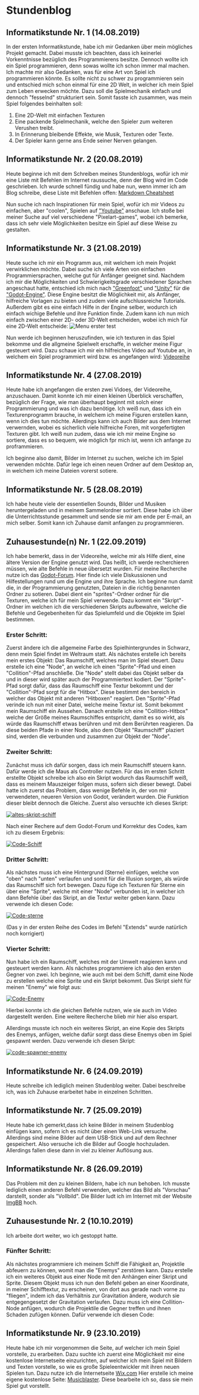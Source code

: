 # Stundenblog
## Informatikstunde Nr. 1  (14.08.2019)
In der ersten Informatikstunde, habe ich mir Gedanken über mein mögliches Projekt gemacht. Dabei musste ich beachten, dass ich keinerlei Vorkenntnisse bezüglich des Programmierens besitze.
Dennoch wollte ich ein Spiel programmieren, denn sowas wollte ich schon immer mal machen.
 Ich machte mir also Gedanken, was für eine Art von Spiel ich programmieren könnte. Es sollte nicht zu schwer zu programmieren sein und 
 entschied mich schon einmal für eine 2D Welt, in welcher ich mein Spiel zum Leben erwecken möchte. Dazu soll die Spielmechanik einfach 
 und dennoch "fesselnd" strukturiert sein.
 Somit fasste ich zusammen, was mein Spiel folgendes beinhalten soll:
 
 1. Eine 2D-Welt mit einfachen Texturen 
 2. Eine packende Spielmechanik, welche den Spieler zum weiteren Verushen treibt.
 3. In Erinnerung bleibende Effekte, wie Musik, Texturen oder Texte.
 4. Der Spieler kann gerne ans Ende seiner Nerven gelangen.
 
 ## Informatikstunde Nr. 2  (20.08.2019)
 Heute beginne ich mit dem Schreiben meines Stundenblogs, wofür ich mir eine Liste mit Befehlen im Internet raussuche, denn der Blog wird im Code geschrieben. Ich wurde schnell fündig und habe nun, wenn immer ich am Blog schreibe, diese Liste mit Befehlen offen: [Markdown Cheatsheet](https://github.com/adam-p/markdown-here/wiki/Markdown-Cheatsheet#headers)
 
 Nun suche ich nach Inspirationen für mein Spiel, wofür ich mir Videos zu einfachen, aber "coolen", Spielen auf ["Youtube"](https://www.youtube.com/?gl=DE&hl=de) anschaue.
 Ich stoße bei meiner Suche auf viel verschiedene "Pixelart-games", wobei ich bemerke, dass ich sehr viele Möglichkeiten besitze ein Spiel auf diese Weise zu gestalten.
 
 ## Informatikstunde Nr. 3  (21.08.2019)
 Heute suche ich mir ein Programm aus, mit welchem ich mein Projekt verwirklichen möchte. Dabei suche ich viele Arten von einfachen Programmiersprachen, welche gut für Anfänger geeignet sind. Nachdem ich mir die Möglichkeiten und Schwierigkeitsgrade verschiedener Sprachen angeschaut hatte, entschied ich mich nach ["Greenfoot"](https://www.greenfoot.org/door) und ["Unity"](https://unity.com/de) für die ["Godot-Engine"](https://godotengine.org/).
 Diese Engine besitzt die Möglichkeit mir, als Anfänger, hilfreiche Vorlagen zu bieten und zudem viele aufschlussreiche Tutorials. Außerdem gibt es eine einfach Hilfe in der Engine selber, wodurch ich einfach wichige Befehle und ihre Funktion finde.
 Zudem kann ich nun mich einfach zwischen einer 2D- oder 3D-Welt entscheiden, wobei ich mich für eine 2D-Welt entscheide:
 ![Menu erster test](https://user-images.githubusercontent.com/9617583/28182906-940ac83a-67db-11e7-8472-59ce285900b1.gif)

Nun werde ich beginnen heruszufinden, wie ich texturen in das Spiel bekomme und die allgmeine Spielwelt erschaffe, in welcher meine Figur gesteuert wird. Dazu schaue ich mir ein hilfreiches Video auf Youtube an, in welchem ein Spiel programmiert wird bzw. es angefangen wird: [Videoreihe](https://www.youtube.com/watch?v=zBlVezhQeq0&list=PLv3l-oZCXaqkUEqrLsKJIAhAxK_Im6Qew&index=2)

## Informatikstunde Nr. 4  (27.08.2019)
Heute habe ich angefangen die ersten zwei Vidoes, der Videoreihe, anzuschauen. Damit konnte ich mir einen kleinen Überblick verschaffen, bezüglich der Frage, wie man überhaupt beginnt mit solch einer Programmierung und was ich dazu benötige. 
Ich weiß nun, dass ich ein Texturenprogramm brauche, in welchem ich meine Figuren erstellen kann, wenn ich dies tun möchte. Allerdings kann ich auch Bilder aus dem Internet verwernden, wobei es sicherlich viele hilfreiche Foren, mit vorgefertigten Texturen gibt. Ich weiß nun zudem, dass wie ich mir meine Engine so sortiere, dass es so bequem, wie möglich fpr mich ist, wenn ich anfange zu proframmieren.

Ich beginne also damit, Bilder im Internet zu suchen, welche ich im Spiel verwenden möchte. Dafür lege ich einen neuen Ordner auf dem Desktop an, in welchem ich meine Dateien vorerst sotiere.

## Informatikstunde Nr. 5  (28.08.2019)
Ich habe heute viele der essentiellen Sounds, Bilder und Musiken heruntergeladen und in meinem Sammelordner sortiert. Diese habe ich über die Unterrichtsstunde gesammelt und sende sie mir am ende per E-mail, an mich selber. Somit kann ich Zuhause damit anfangen zu programmieren.

## Zuhausestunde(n) Nr. 1  (22.09.2019)
Ich habe bemerkt, dass in der Videoreihe, welche mir als Hilfe dient, eine ältere Version der Engine genutzt wird. 
Das heißt, ich werde recherchieren müssen, wie alte Befehle in neue übersetzt wurden. Für meine Recherche nutze ich das [Godot-Forum](https://www.godot-community.de/). Hier finde ich viele Diskussionen und Hilfestellungen rund um die Engine und ihre Sprache.
Ich beginne nun damit die, in der Programmierung genutzten, Dateien in die richtig benannten Ordner zu sotieren. 
Dabei dient ein "sprites"-Ordner ordner für die Texturen, welche ich für mein Spiel verwende. Dazu kommt ein "Skript"-Ordner im welchen ich die verschiedenen Skripts aufbewahre, welche die Befehle und Gegebenheiten für das Spielumfeld und die Objekte im Spiel bestimmen.

### Erster Schritt: 
Zuerst ändere ich die allgemeine Farbe des Spielhintergrundes in Schwarz, denn mein Spiel findet im Weltraum statt.
Als nächstes erstelle ich bereits mein erstes Objekt: Das Raumschiff, welches man im Spiel steuert. Dazu erstelle ich eine "Node", an welche ich einen "Sprite"-Pfad und einen "Collition"-Pfad anschließe. Die "Node" stellt dabei das Objekt selber da und in dieser wird später auch der Programmiertext kodiert. Der "Sprite"-Pfad sorgt dafür, dass das Raumschiff eine Textur bekommt und der "Collition"-Pfad sorgt für die "Hitbox". Diese bestimmt den bereich in welcher das Objekt mit anderen "Hitboxen" reagiert.
Den "Sprite"-Pfad verinde ich nun mit einer Datei, welche meine Textur ist. Somit bekommt mein Raumschiff ein Aussehen.
Danach erstelle ich eine "Collition-Hitbox" welche der Größe meines Raumschiffes entspricht, damit es so wirkt, als würde das Raumschiff etwas berühren und mit dem Berührten reagieren. Da diese beiden Pfade in einer Node, also dem Objekt "Raumschiff" plaziert sind, werden die verbunden und zusammen zur Objekt der "Node".


### Zweiter Schritt:
Zunächst muss ich dafür sorgen, dass ich mein Raumschiff steuern kann. Dafür werde ich die Maus als Controller nutzen. Für das im ersten Schritt erstellte Objekt schreibe ich also ein Skript wodurch das Raumschiff weiß, dass es meinem Mauszeiger folgen muss, sofern sich dieser bewegt. Dabei hatte ich zuerst das Problem, dass wenige Befehle in, der von mir verwendeten, neueren Version von Godot, verändert wurden. Die Funktion dieser bleibt dennoch die Gleiche. Zuerst also versuchte ich dieses Skript:




<a href="https://ibb.co/f2MRWKm"><img src="https://i.ibb.co/s2jS4DL/altes-skript-schiff.png" alt="altes-skript-schiff" border="0"></a>






Nach einer Rechere auf dem Godot-Forum und Korrektur des Codes, kam ich zu diesem Ergebnis:




<a href="https://ibb.co/0fB1w3q"><img src="https://i.ibb.co/LCQBGfS/Code-Schiff.png" alt="Code-Schiff" border="0"></a>






### Dritter Schritt:
Als nächstes muss ich eine Hintergrund (Sterne) einfügen, welche von "oben" nach "unten" verlaufen und somit für die Illusion sorgen, als würde das Raumschiff sich fort bewegen. Dazu füge ich Texturen für Sterne ein über eine "Sprite", welche mit einer "Node" verbunden ist, in welcher ich dann Befehle über das Skript, an die Textur weiter geben kann. Dazu verwende ich diesen Code:




<a href="https://ibb.co/ZVBc8q7"><img src="https://i.ibb.co/37pSNgQ/Code-sterne.png" alt="Code-sterne" border="0"></a>

(Das y in der ersten Reihe des Codes im Befehl "Extends" wurde natürlich noch korrigiert)




### Vierter Schritt:
Nun habe ich ein Raumschiff, welches mit der Umwelt reagieren kann und gesteuert werden kann. Als nächstes programmiere ich also den ersten Gegner von zwei. Ich beginne, wie auch mit bei dem Schiff, damit eine Node zu erstellen welche eine Sprite und ein Skript bekommt. 
Das Skript sieht für meinen "Enemy" wie folgt aus:

<a href="https://ibb.co/FnDh7vZ"><img src="https://i.ibb.co/cxryT5f/Code-Enemy.png" alt="Code-Enemy" border="0"></a>


Hierbei konnte ich die gleichen Befehle nutzen, wie sie auch im Video dargestellt werden. Eine weitere Recherche blieb mir hier also erspart.

Allerdings musste ich noch ein weiteres Skript, an eine Kopie des Skripts des Enemys, anfügen, welche dafür sorgt dass diese Enemys oben im Spiel gespawnt werden. Dazu verwende ich diesen Skript:

<a href="https://ibb.co/HnBKhcn"><img src="https://i.ibb.co/gzmr40z/code-spawner-enemy.png" alt="code-spawner-enemy" border="0"></a>


## Informatikstunde Nr. 6  (24.09.2019)
Heute schreibe ich lediglich meinen Studenblog weiter. Dabei beschreibe ich, was ich Zuhause erarbeitet habe in einzelnen Schritten.

## Informatikstunde Nr. 7  (25.09.2019)
Heute habe ich gemerkt,dass ich keine Bilder in meinem Studenblog einfügen kann, sofern ich es nicht über einen Web-Link versuche. 
Allerdings sind meine Bilder auf dem USB-Stick und auf dem Rechner gespeichert. Also versuche ich die Bilder auf Google hochzuladen. Allerdings fallen diese dann in viel zu kleiner Auflösung aus.

## Informatikstunde Nr. 8  (26.09.2019)
Das Problem mit den zu kleinen Bildern, habe ich nun behoben. Ich musste lediglich einen anderen Befehl verwenden, welcher das Bild als "Vorschau" darstellt, sonder als "Vollbild". Die Bilder ludt ich im Internet mit der Website [ImgBB](https://de.imgbb.com/) hoch.

## Zuhausestunde Nr. 2  (10.10.2019)
Ich arbeite dort weiter, wo ich gestoppt hatte.

### Fünfter Schritt:
Als nächstes programmiere ich meinem Schiff die Fähigkeit an, Projektile abfeuern zu können, womit man die "Enemys" zerstören kann. 
Dazu erstelle ich ein weiteres Objekt aus einer Node mit den Anhängen einer Skript und Sprite. Diesem Objekt muss ich nun den Befehl geben an einer Koordinate, in meiner Schifftextur, zu erscheinen, von dort aus gerade nach vorne zu "fliegen", indem ich das Verhältnis zur Gravitation ändere, wodurch sie entgegengesetzt der Gravitation verlaufen. Dazu muss ich eine Collition-Node anfügen, wodurch die Projektile die Gegner treffen und ihnen Schaden zufügen können. 
Dafür verwende ich diesen Code:


















## Informatikstunde Nr. 9  (23.10.2019)
Heute habe ich mir vorgenommen die Seite, auf welcher ich mein Spiel vorstelle, zu erarbeiten. Dazu suchte ich zuerst eine Möglichkeit mir eine kostenlose Internetseite einzurichten, auf welcher ich mein Spiel mit Bildern und Texten vorstelle, so wie es große Spieleentwickler mit ihren neuen Spielen tun.
Dazu nutze ich die Internetseite [Wix.com](https://de.wix.com)
Hier erstelle ich meine eigene kostenlose Seite: [Musicblaster](https://msteglich.wixsite.com/musicblaster). 
Diese bearbeite ich so, dass sie mein Spiel gut vorstellt.

